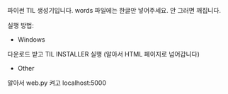 파이썬 TIL 생성기입니다. words 파일에는 한글만 넣어주세요. 안 그러면 깨집니다.

실행 방법:
- Windows

다운로드 받고 TIL INSTALLER 실행 (알아서 HTML 페이지로 넘어갑니다)
- Other

알아서 web.py 켜고 localhost:5000